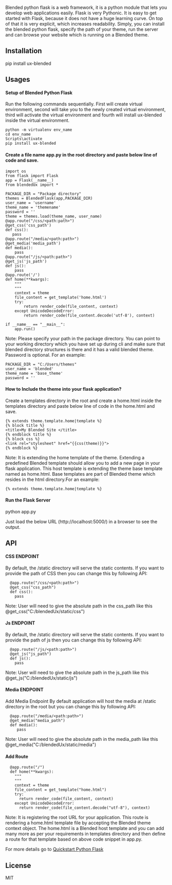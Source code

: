 Blended python flask is a web framework, it is a python module that lets you develop web applications easily. Flask is very Pythonic. It is easy to get started with Flask, because it does not have a huge learning curve. On top of that it is very explicit, which increases readability. Simply, you can install the blended python flask, specify the path of your theme, run the server and can browse your website which is running on a Blended theme.

## Installation

pip install ux-blended

## Usages

#### Setup of Blended Python Flask

Run the following commands sequentially. First will create virtual environment, second will take you to the newly created virtual environment, third will activate the virtual environment and fourth will install ux-blended inside the virtual environment.
```
python -m virtualenv env_name
cd env_name
Scripts\activate
pip install ux-blended
```

#### Create a file name app.py in the root directory and paste below line of code and save.

```
import os
from flask import Flask
app = Flask(__name__)
from blendedUx import *

PACKAGE_DIR = "Package directory"
themes = BlendedFlask(app,PACKAGE_DIR)
user_name = 'username'
theme_name = 'themename'
password = ''
theme = themes.load(theme_name, user_name)
@app.route("/css/<path:path>") 
@get_css('css_path')
def css():
   pass
@app.route("/media/<path:path>")
@get_media('media_path')
def media():
    pass
@app.route("/js/<path:path>")
@get_js('js_path')
def js():
    pass
@app.route('/')
def home(**kwargs):
    """
    """
    context = theme
    file_content = get_template('home.html')
    try:
        return render_code(file_content, context)
    except UnicodeDecodeError:
        return render_code(file_content.decode('utf-8'), context)

if __name__ == "__main__":
    app.run()
```
Note: Please specify your path in the package directory. You can point to your working directory which you have set up during cli and make sure that blended directory structures is there and it has a valid blended theme. Password is optional.
For an example:
```
PACKAGE_DIR = "C:/Users/themes" 
user_name = 'blended' 
theme_name = 'base_theme' 
password = '' 
```
#### How to Include the theme into your flask application?

Create a templates directory in the root and create a home.html inside the templates directory and paste below line of code in the home.html and save.

```
{% extends theme.template.home|template %} 
{% block title %}
<title>My Blended Site </title> 
{% endblock title %} 
{% block css %}
<link rel="stylesheet" href="{{css(theme)}}">
{% endblock %}
```
Note: It is extending the home template of the theme. Extending a predefined Blended template should allow you to add a new page in your flask application. This host template is extending the theme base template named as home.html. Base templates are part of Blended theme which resides in the html directory.For an example:
```
{% extends theme.template.home|template %}
```
#### Run the Flask Server

python app.py

Just load the below URL (http://localhost:5000/) in a browser to see the output.


## API

#### CSS ENDPOINT
By default, the /static directory will serve the static contents. If you want to provide the path of CSS then you can change this by following API:
```
  @app.route("/css/<path:path>")
  @get_css("css_path") 
  def css(): 
    pass
```
Note: User will need to give the absolute path in the css_path like this @get_css("C:/blendedUx/static/css")

#### Js ENDPOINT
By default, the /static directory will serve the static contents. If you want to provide the path of js then you can change this by following API:
```
  @app.route("/js/<path:path>")
  @get_js("js_path") 
  def js(): 
    pass
```
Note: User will need to give the absolute path in the js_path like this @get_js("C:/blendedUx/static/js")    

#### Media ENDPOINT

Add Media Endpoint
By default application will host the media at /static directory in the root but you can change this by following API:
```
  @app.route("/media/<path:path>")
  @get_media("media_path") 
  def media(): 
     pass
```
Note: User will need to give the absolute path in the media_path like this @get_media("C:/blendedUx/static/media") 

#### Add Route
```
  @app.route("/")
  def home(**kwargs):
    """
    """
    context = theme 
    file_content = get_template("home.html")
    try:
      return render_code(file_content, context)
    except UnicodeDecodeError:
      return render_code(file_content.decode("utf-8"), context)
```
Note: It is registering the root URL for your application. This route is rendering a home.html template file by accepting the Blended theme context object. The home.html is a Blended host template and you can add many more as per your requirements in templates directory and then define a route for that template based on above code snippet in app.py. 
 
For more details go to [Quickstart Python Flask](https://hub.blended.co/learn/quickstart_blended_flask/)

## License
MIT